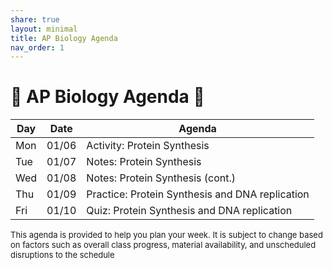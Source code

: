 ```yaml
---
share: true
layout: minimal
title: AP Biology Agenda
nav_order: 1
---
```

# 🧬 AP Biology Agenda 🦠

| Day | Date  | Agenda                                          |
| --- | ----- | ----------------------------------------------- |
| Mon | 01/06 | Activity: Protein Synthesis                     |
| Tue | 01/07 | Notes: Protein Synthesis                        |
| Wed | 01/08 | Notes: Protein Synthesis (cont.)                |
| Thu | 01/09 | Practice: Protein Synthesis and DNA replication |
| Fri | 01/10 | Quiz: Protein Synthesis and DNA replication     |

<p style="font-size: small">
This agenda is provided to help you plan your week. It is subject to change based on factors such as overall class progress, material availability, and unscheduled disruptions to the schedule
</p>
